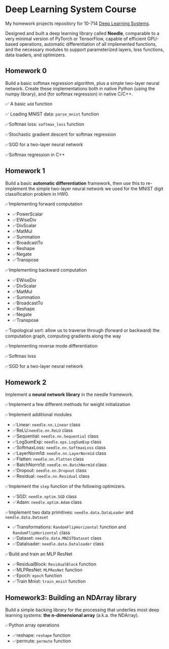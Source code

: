 # Deep Learning System Course
My homework projects repository for 10-714 [Deep Learning Systems](https://dlsyscourse.org/).

Designed and built a deep learning library called **Needle**, comparable to a very minimal version of PyTorch or TensorFlow, capable of efficient GPU-based operations, automatic differentiation of all implemented functions, and the necessary modules to support parameterized layers, loss functions, data loaders, and optimizers.

## Homework 0

Build a basic softmax regression algorithm, plus a simple two-layer neural network. Create these implementations both in native Python (using the numpy library), and (for softmax regression) in native C/C++. 

&#x2705; A basic `add` function

&#x2705; Loading MNIST data:  `parse_mnist` function

&#x2705;Softmax loss: `softmax_loss` function

&#x2705;Stochastic gradient descent for softmax regression

&#x2705;SGD for a two-layer neural network

&#x2705;Softmax regression in C++

## Homework 1

Build a basic **automatic differentiation** framework, then use this to re-implement the simple two-layer neural network we used for the MNIST digit classification problem in HW0.

&#x2705;Implementing forward computation

- &#x2705;PowerScalar
- &#x2705;EWiseDiv
- &#x2705;DivScalar
- &#x2705;MatMul
- &#x2705;Summation
- &#x2705;BroadcastTo
- &#x2705;Reshape
- &#x2705;Negate
- &#x2705;Transpose

&#x2705;Implementing backward computation

- &#x2705;EWiseDiv
- &#x2705;DivScalar
- &#x2705;MatMul
- &#x2705;Summation
- &#x2705;BroadcastTo
- &#x2705;Reshape
- &#x2705;Negate
- &#x2705;Transpose

&#x2705;Topological sort: allow us to traverse through (forward or backward) the computation graph, computing gradients along the way

&#x2705;Implementing reverse mode differentiation

&#x2705;Softmax loss

&#x2705;SGD for a two-layer neural network

## Homework 2

Implement a **neural network library** in the needle framework.

&#x2705;Implement a few different methods for weight initialization

&#x2705;Implement additional modules

- &#x2705;Linear: `needle.nn.Linear` class
- &#x2705;ReLU:`needle.nn.ReLU` class
- &#x2705;Sequential: `needle.nn.Sequential` class
- &#x2705;LogSumExp: `needle.ops.LogSumExp` class
- &#x2705;SoftmaxLoss: `needle.nn.SoftmaxLoss` class
- &#x2705;LayerNorm1d: `needle.nn.LayerNorm1d` class
- &#x2705;Flatten: `needle.nn.Flatten` class
- &#x2705;BatchNorm1d: `needle.nn.BatchNorm1d` class
- &#x2705;Dropout: `needle.nn.Dropout` class
- &#x2705;Residual: `needle.nn.Residual` class

&#x2705;Implement the `step` function of the following optimizers.

- &#x2705;SGD: `needle.optim.SGD` class
- &#x2705;Adam: `needle.optim.Adam` class

&#x2705;Implement two data primitives: `needle.data.DataLoader` and `needle.data.Dataset`

- &#x2705;Transformations: `RandomFlipHorizontal` function and `RandomFlipHorizontal` class
- &#x2705;Dataset: `needle.data.MNISTDataset` class
- &#x2705;Dataloader: `needle.data.Dataloader` class

&#x2705;Build and train an MLP ResNet
- &#x2705;ResidualBlock: `ResidualBlock` function
- &#x2705;MLPResNet: `MLPResNet` function
- &#x2705;Epoch: `epoch` function
- &#x2705;Train Mnist: `train_mnist` function

## Homework3: Building an NDArray library


Build a simple backing library for the processing that underlies most deep learning systems: **the n-dimensional array** (a.k.a. the NDArray). 

&#x2705;Python array operations
- &#x2705;reshape: `reshape` function
- &#x2705;permute: `permute` function



